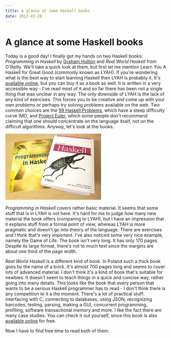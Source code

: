```yaml
---
title: A glance at some Haskell books
date: 2012-03-28
---
```


A glance at some Haskell books
==============================

Today is a good day! I finally got my hands on two Haskell books: _Programming
in Haskell_ by [Graham Hutton](http://www.cs.nott.ac.uk/~gmh/) and _Real World
Haskell_ from O'Reilly. We'll take a quick look at them, but first let me
mention Learn You A Haskell for Great Good (commonly known as LYAH). If you're
wondering what is the best way to start learning Haskell then LYAH is probably
it. It's [available online](http://learnyouahaskell.com/), but you can buy it as
a book as well. It is written in a very accessible way - I've read most of it
and so far there has been not a single thing that was unclear in any way. The
only downside of LYAH is the lack of any kind of exercises. This forces you to
be creative and come up with your own problems or perhaps try solving problems
available on the web. Two common choices are the [99 Haskell
Problems](http://www.haskell.org/haskellwiki/H-99:_Ninety-Nine_Haskell_Problems),
which have a steep difficulty curve IMO, and [Project
Euler](http://projecteuler.net/), which some people don't recommend claiming
that one should concentrate on the language itself, not on the difficult
algorithms. Anyway, let's look at the books.

[![](/images/blog/img_10262-300x207.jpg "Haskell books")](/images/blog/img_10262.jpg)

_Programming in Haskell_ covers rather basic material. It seems that some stuff
that is in LYAH is not here. It's hard for me to judge how many new material the
book offers (comparing to LYAH), but I have an impression that it explains stuff
from a formal point of view, whereas LYAH is more pragmatic and doesn't go into
theory of the language. There are exercises and I think that's very
important. I've also noticed some very nice example, namely the Game of
Life. The book isn't very long. It has only 170 pages. Despite its large format,
there's not to much text since the margins are about one third of the page
width.

_Real World Haskell_ is a different kind of book. In Poland such a thick book
goes by the name of a brick. It's almost 700 pages long and seems to cover lots
of advanced material. I don't think it's a kind of book that's suitable for
newbies. It doesn't seem to teach things in a quick and concise way, rather
going into many details. This looks like the book that every person that wants
to be a serious Haskell programmer has to read - I don't think there is any
competition to it a the moment. There's a lot of practical stuff: interfacing
with C, connecting to databases, using JSON, recognizing barcodes, testing,
parsing, making a GUI, concurrent programming, profiling, software transactional
memory and more. I like the fact there are many case studies. You can check it
out yourself, since this book is also [available
online](http://book.realworldhaskell.org/read/) for free.

Now I have to find free time to read both of them.

